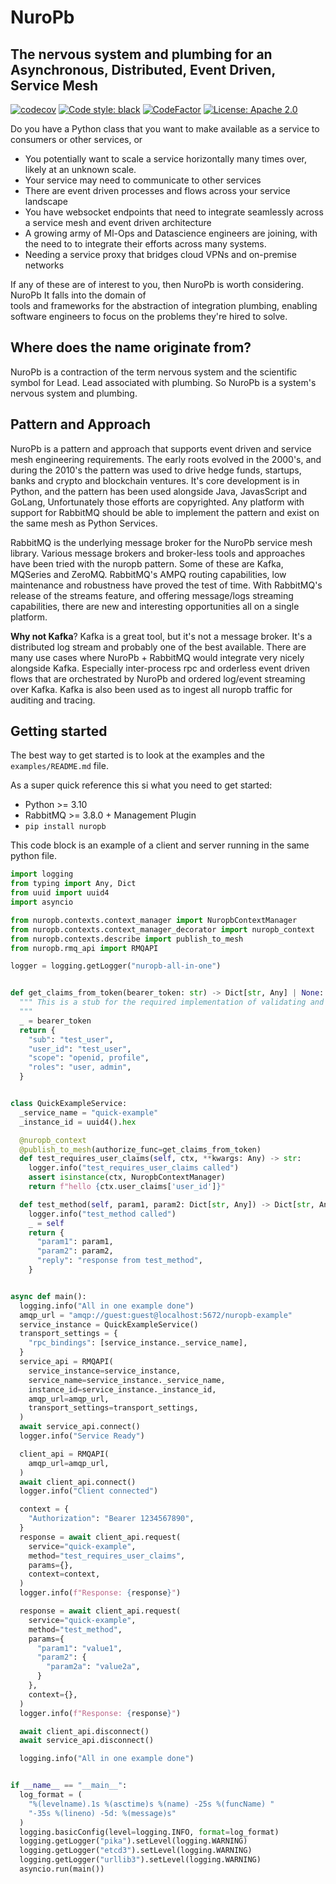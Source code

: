 # NuroPb

## The nervous system and plumbing for an Asynchronous, Distributed, Event Driven, Service Mesh

[![codecov](https://codecov.io/gh/robertbetts/nuropb/branch/main/graph/badge.svg?token=DVSBZY794D)](https://codecov.io/gh/robertbetts/nuropb)
[![Code style: black](https://img.shields.io/badge/code%20style-black-000000.svg)](https://github.com/psf/black)
[![CodeFactor](https://www.codefactor.io/repository/github/robertbetts/nuropb/badge)](https://www.codefactor.io/repository/github/robertbetts/nuropb)
[![License: Apache 2.0](https://img.shields.io/pypi/l/giteo)](https://www.apache.org/licenses/LICENSE-2.0.txt)

Do you have a Python class that you want to make available as a service to consumers or other services, or
* You potentially want to scale a service horizontally many times over, likely at an unknown scale.
* Your service may need to communicate to other services
* There are event driven processes and flows across your service landscape
* You have websocket endpoints that need to integrate seamlessly across a service mesh and event driven architecture
* A growing army of Ml-Ops and Datascience engineers are joining, with the need to to integrate their efforts
  across many systems.
* Needing a service proxy that bridges cloud VPNs and on-premise networks 

If any of these are of interest to you, then NuroPb is worth considering. NuroPb It falls into the domain of  
tools and frameworks for the abstraction of integration plumbing, enabling software engineers to focus on the 
problems they're hired to solve.

## Where does the name originate from? 
NuroPb is a contraction of the term nervous system and the scientific symbol for Lead. Lead
associated with plumbing. So NuroPb is a system's nervous system and plumbing.

## Pattern and Approach
NuroPb is a pattern and approach that supports event driven and service mesh engineering requirements. The
early roots evolved in the 2000's, and during the 2010's the pattern was used to drive hedge funds, startups, 
banks and crypto and blockchain ventures. It's core development is in Python, and the pattern has been used
alongside Java, JavasScript and GoLang, Unfortunately those efforts are copyrighted. Any platform with support
for RabbitMQ should be able to implement the pattern and exist on the same mesh as Python Services.

RabbitMQ is the underlying message broker for the NuroPb service mesh library. Various message brokers and 
broker-less tools and approaches have been tried with the nuropb pattern. Some of these are Kafka, MQSeries and 
ZeroMQ. RabbitMQ's AMPQ routing capabilities, low maintenance and robustness have proved the test of time. With 
RabbitMQ's release of the streams feature, and offering message/logs streaming capabilities, there are new 
and interesting opportunities all on a single platform.

**Why not Kafka**? Kafka is a great tool, but it's not a message broker. It's a distributed log stream and 
probably one of the best available. There are many use cases where NuroPb + RabbitMQ would integrate very 
nicely alongside Kafka. Especially inter-process rpc and orderless event driven flows that are orchestrated 
by NuroPb and ordered log/event streaming over Kafka. Kafka is also been used as to ingest all nuropb traffic
for auditing and tracing.

## Getting started
The best way to get started is to look at the examples and the `examples/README.md` file. 

As a super quick reference this si what you need to get started:
* Python >= 3.10
* RabbitMQ >= 3.8.0 + Management Plugin
* `pip install nuropb`

This code block is an example of a client and server running in the same python file.

```python
import logging
from typing import Any, Dict
from uuid import uuid4
import asyncio

from nuropb.contexts.context_manager import NuropbContextManager
from nuropb.contexts.context_manager_decorator import nuropb_context
from nuropb.contexts.describe import publish_to_mesh
from nuropb.rmq_api import RMQAPI

logger = logging.getLogger("nuropb-all-in-one")


def get_claims_from_token(bearer_token: str) -> Dict[str, Any] | None:
  """ This is a stub for the required implementation of validating and decoding the bearer token
  """
  _ = bearer_token
  return {
    "sub": "test_user",
    "user_id": "test_user",
    "scope": "openid, profile",
    "roles": "user, admin",
  }


class QuickExampleService:
  _service_name = "quick-example"
  _instance_id = uuid4().hex

  @nuropb_context
  @publish_to_mesh(authorize_func=get_claims_from_token)
  def test_requires_user_claims(self, ctx, **kwargs: Any) -> str:
    logger.info("test_requires_user_claims called")
    assert isinstance(ctx, NuropbContextManager)
    return f"hello {ctx.user_claims['user_id']}"

  def test_method(self, param1, param2: Dict[str, Any]) -> Dict[str, Any]:
    logger.info("test_method called")
    _ = self
    return {
      "param1": param1,
      "param2": param2,
      "reply": "response from test_method",
    }


async def main():
  logging.info("All in one example done")
  amqp_url = "amqp://guest:guest@localhost:5672/nuropb-example"
  service_instance = QuickExampleService()
  transport_settings = {
    "rpc_bindings": [service_instance._service_name],
  }
  service_api = RMQAPI(
    service_instance=service_instance,
    service_name=service_instance._service_name,
    instance_id=service_instance._instance_id,
    amqp_url=amqp_url,
    transport_settings=transport_settings,
  )
  await service_api.connect()
  logger.info("Service Ready")

  client_api = RMQAPI(
    amqp_url=amqp_url,
  )
  await client_api.connect()
  logger.info("Client connected")

  context = {
    "Authorization": "Bearer 1234567890",
  }
  response = await client_api.request(
    service="quick-example",
    method="test_requires_user_claims",
    params={},
    context=context,
  )
  logger.info(f"Response: {response}")

  response = await client_api.request(
    service="quick-example",
    method="test_method",
    params={
      "param1": "value1",
      "param2": {
        "param2a": "value2a",
      }
    },
    context={},
  )
  logger.info(f"Response: {response}")

  await client_api.disconnect()
  await service_api.disconnect()

  logging.info("All in one example done")


if __name__ == "__main__":
  log_format = (
    "%(levelname).1s %(asctime)s %(name) -25s %(funcName) "
    "-35s %(lineno) -5d: %(message)s"
  )
  logging.basicConfig(level=logging.INFO, format=log_format)
  logging.getLogger("pika").setLevel(logging.WARNING)
  logging.getLogger("etcd3").setLevel(logging.WARNING)
  logging.getLogger("urllib3").setLevel(logging.WARNING)
  asyncio.run(main())

```

